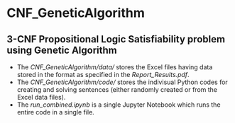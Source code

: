 # CNF_GeneticAlgorithm
## 3-CNF Propositional Logic Satisfiability problem using Genetic Algorithm

- The *CNF_GeneticAlgorithm/data/* stores the Excel files having data stored in the format as specified in the *Report_Results.pdf*.
- The *CNF_GeneticAlgorithm/code/* stores the indivisual Python codes for creating and solving sentences (either randomly created or from the Excel data files). 
- The *run_combined.ipynb* is a single Jupyter Notebook which runs the entire code in a single file.
